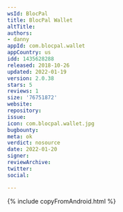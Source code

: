 ```yaml
---
wsId: BlocPal
title: BlocPal Wallet
altTitle: 
authors:
- danny
appId: com.blocpal.wallet
appCountry: us
idd: 1435628288
released: 2018-10-26
updated: 2022-01-19
version: 2.0.38
stars: 5
reviews: 1
size: '76751872'
website: 
repository: 
issue: 
icon: com.blocpal.wallet.jpg
bugbounty: 
meta: ok
verdict: nosource
date: 2022-01-20
signer: 
reviewArchive: 
twitter: 
social: 

---
```


{% include copyFromAndroid.html %}
